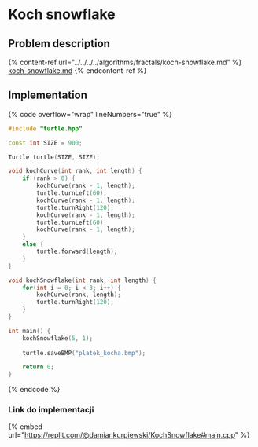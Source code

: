 # Koch snowflake

## Problem description

{% content-ref url="../../../../algorithms/fractals/koch-snowflake.md" %}
[koch-snowflake.md](../../../../algorithms/fractals/koch-snowflake.md)
{% endcontent-ref %}

## Implementation 

{% code overflow="wrap" lineNumbers="true" %}
```cpp
#include "turtle.hpp"

const int SIZE = 900;

Turtle turtle(SIZE, SIZE);

void kochCurve(int rank, int length) {
    if (rank > 0) {
        kochCurve(rank - 1, length);
        turtle.turnLeft(60);
        kochCurve(rank - 1, length);
        turtle.turnRight(120);
        kochCurve(rank - 1, length);
        turtle.turnLeft(60);
        kochCurve(rank - 1, length);
    }
    else {
        turtle.forward(length);
    }
}

void kochSnowflake(int rank, int length) {
    for(int i = 0; i < 3; i++) {
        kochCurve(rank, length);
        turtle.turnRight(120);
    }
}

int main() {
    kochSnowflake(5, 1);
    
    turtle.saveBMP("platek_kocha.bmp");

    return 0;
} 
```
{% endcode %}

### Link do implementacji

{% embed url="https://replit.com/@damiankurpiewski/KochSnowflake#main.cpp" %}

